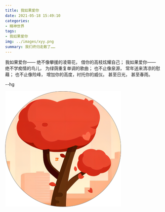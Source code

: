 ```yaml
---
title: 我如果爱你
date: 2021-05-18 15:49:10
categories: 
- 精神世界
tags:
- 我如果爱你
img: ../images/xyy.png
summary: 我们终归走散了……
---
```


我如果爱你——
绝不像攀援的凌霄花，
借你的高枝炫耀自己；
我如果爱你——
绝不学痴情的鸟儿，
为绿荫重复单调的歌曲；
也不止像泉源，
常年送来清凉的慰藉；
也不止像险峰，
增加你的高度，衬托你的威仪。
甚至日光，
甚至春雨。

--hg

![image-20231012075717685](../images/xyy.png)
